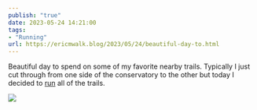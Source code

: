 ```yaml
---
publish: "true"
date: 2023-05-24 14:21:00
tags:
- "Running"
url: https://ericmwalk.blog/2023/05/24/beautiful-day-to.html
---
```

Beautiful day to spend on some of my favorite nearby trails. Typically I just cut through from one side of the conservatory to the other but today I decided to [run](https://strava.com/activities/9132624304) all of the trails.


![](https://ericmwalk.blog/uploads/2023/9eac458dd5.jpg)